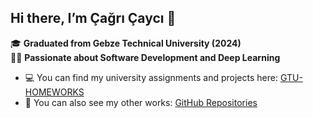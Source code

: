 ## Hi there, I’m Çağrı Çaycı 👋

🎓 **Graduated from Gebze Technical University (2024)**  
👨‍💻 **Passionate about Software Development and Deep Learning**  

- 💻 You can find my university assignments and projects here: [GTU-HOMEWORKS](https://github.com/ecagri/GTU-HOMEWORKS)
- 📂 You can also see my other works: [GitHub Repositories](https://github.com/ecagri?tab=repositories)
